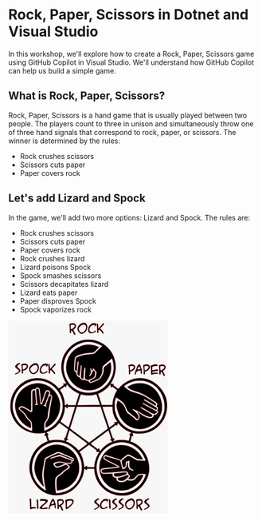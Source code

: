 # Rock, Paper, Scissors in Dotnet and Visual Studio

In this workshop, we'll explore how to create a Rock, Paper, Scissors game using GitHub Copilot in Visual Studio. We'll understand how GitHub Copilot can help us build a simple game.

## What is Rock, Paper, Scissors?

Rock, Paper, Scissors is a hand game that is usually played between two people. The players count to three in unison and simultaneously throw one of three hand signals that correspond to rock, paper, or scissors. The winner is determined by the rules:

- Rock crushes scissors
- Scissors cuts paper
- Paper covers rock

## Let's add Lizard and Spock

In the game, we'll add two more options: Lizard and Spock. The rules are:

- Rock crushes scissors
- Scissors cuts paper
- Paper covers rock
- Rock crushes lizard
- Lizard poisons Spock
- Spock smashes scissors
- Scissors decapitates lizard
- Lizard eats paper
- Paper disproves Spock
- Spock vaporizes rock

![Rock, Paper, Scissors, Lizard, Spock](./docs/rock-paper-scissors-lizard-spock.jpg)
